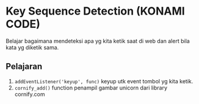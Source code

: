 # Key Sequence Detection (KONAMI CODE)

Belajar bagaimana mendeteksi apa yg kita ketik saat di web dan alert bila kata yg diketik sama.

## Pelajaran

1. ```addEventListener('keyup', func)``` keyup utk event tombol yg kita ketik.
2. ```cornify_add()``` function penampil gambar unicorn dari library cornify.com
